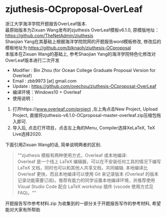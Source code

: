 # zjuthesis-OCproposal-OverLeaf
浙江大学海洋学院开题报告OverLeaf版本.  
最原始版本为Zixuan Wang发布的zjuthesis OverLeaf模板v6.1.0, 原模版地址：https://github.com/TheNetAdmin/zjuthesis  
Shaojian Yang在其基础上根据海洋学院院网的开题报告word模板修改, 修改后的模板地址为:https://github.com/blknaoh/zjuthesis-OCproposal  
本版本在Zixuan Wang的基础上, 参考Shaojian Yang的海洋学院特色化修改对OverLeaf版本进行二次开发
- Modifier : Bin Zhou (for Ocean College Graduate Proposal Version for Overleaf)  
- Email    : zbb9973 [at] gmail.com  
- Update   : https://github.com/ovechou/zjuthesis-OCproposal-OverLeaf  
- 编译环境：Windows10 + Overleaf  
- 使用说明：  
1. 打开https://www.overleaf.com/project ,左上角点击New Project, Upload Project, 直接将zjuthesis-v6.1.0-OCproposal-master-overleaf.zip压缩包拖入即可.    
2. 导入后, 点击打开项目，点击左上角的Menu, Compiler选择XeLaTeX, TeX Live选择2020.  

下面引用Zixuan Wang的话, 简单说明两者的区别.   
> ""zjuthesis 模板有两种使用方式，Overleaf 或本地编译:   
Overleaf 是一个线上 LaTeX 编辑器，可以在不安装任何工具的情况下编写 LaTeX 文档，同时也可以和其他人共享文档，共同编辑. 
本地编译比 Overleaf 更快，而且本地编译可以使用 Git 来记录版本 (Overleaf 的版本记录功能需要订阅)。推荐有能力的同学设置本地编译环境，并推荐使用 Visual Studio Code 配合 LaTeX workshop 插件 (vscode 使用方式见FAQ)。""


开题报告写作参考材料.zip 为收集到的一部分关于开题报告写作的参考材料, 希望能对大家有所帮助
